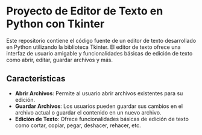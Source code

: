 # Proyecto de Editor de Texto en Python con Tkinter
Este repositorio contiene el código fuente de un editor de texto desarrollado en Python utilizando la biblioteca Tkinter. El editor de texto ofrece una interfaz de usuario amigable y funcionalidades básicas de edición de texto como abrir, editar, guardar archivos y más.
## Características
- **Abrir Archivos**: Permite al usuario abrir archivos existentes para su edición.
- **Guardar Archivos**: Los usuarios pueden guardar sus cambios en el archivo actual o guardar el contenido en un nuevo archivo.
- **Edición de Texto**: Ofrece funcionalidades básicas de edición de texto como cortar, copiar, pegar, deshacer, rehacer, etc.
